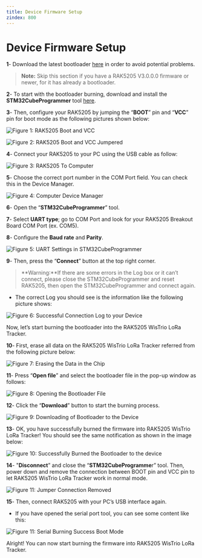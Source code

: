 ```yaml
---
title: Device Firmware Setup
zindex: 800
---
```


# Device Firmware Setup

**1**- Download the latest bootloader [here](https://downloads.rakwireless.com/en/LoRa/WisTrio-LoRa-RAK5205/Firmware/) in order to avoid potential problems.

>**Note:** Skip this section if you have a RAK5205 V3.0.0.0 firmware or newer, for it has already a bootloader.

**2**- To start with the bootloader burning, download and install the **STM32CubeProgrammer** tool [here](https://www.st.com/content/st_com/en/products/development-tools/software-development-tools/stm32-software-development-tools/stm32-programmers/stm32cubeprog.html#overview).

**3**- Then, configure your RAK5205 by jumping the “**BOOT**” pin and “**VCC**” pin for boot mode as the following pictures shown below:

![Figure 1: RAK5205 Boot and VCC ](images/bootvcc.jpg)

![Figure 2: RAK5205 Boot and VCC Jumpered ](images/bootvccjumper.jpg)
 
**4**- Connect your RAK5205 to your PC using the USB cable as follow:

![Figure 3: RAK5205 To Computer ](images/rak5205topc.jpg)

**5**- Choose the correct port number in the COM Port field. You can check this in the Device Manager.

![Figure 4: Computer Device Manager](images/devicemanager.jpg)

**6**- Open the “**STM32CubeProgrammer**” tool.

**7**- Select **UART type**; go to COM Port and look for your RAK5205 Breakout Board COM Port (ex. COM5).

**8**- Configure the **Baud rate** and **Parity**.

![Figure 5: UART Settings in STM32CubeProgrammer](images/STM32parameter.jpg)

**9**- Then, press the “**Connect**” button at the top right corner.

>**Warning:**If there are some errors in the Log box or it can’t connect, please close the STM32CubeProgrammer and reset RAK5205, then open the STM32CubeProgrammer and connect again.

* The correct Log you should see is the information like the following picture shows:

![Figure 6: Successful Connection Log to your Device](images/STM32ConnectSuccess.jpg)

Now, let’s start burning the bootloader into the RAK5205 WisTrio LoRa Tracker.

**10**- First, erase all data on the RAK5205 WisTrio LoRa Tracker referred from the following picture below:

![Figure 7: Erasing the Data in the Chip](images/erase.jpg)

**11**- Press “**Open file**” and select the bootloader file in the pop-up window as follows:

![Figure 8: Opening the Bootloader File](images/openingbootloaderfile.jpg)

**12**- Click the “**Download**” button to start the burning process.

![Figure 9: Downloading of Bootloader to the Device](images/bootloaderdownload.jpg)

**13**- OK, you have successfully burned the firmware into RAK5205 WisTrio LoRa Tracker! You should see the same notification as shown in the image below:

![Figure 10: Successfully Burned the Bootloader to the device](images/bootloaderloadsuccess.jpg)

**14**- "**Disconnect**” and close the “**STM32CubeProgramme**r” tool. Then, power down and remove the connection between BOOT pin and VCC pin to let RAK5205 WisTrio LoRa Tracker work in normal mode.

![Figure 11: Jumper Connection Removed](images/bootvccjumperremoved.jpg)

**15**- Then, connect RAK5205 with your PC’s USB interface again.

* If you have opened the serial port tool, you can see some content like this:

![Figure 11: Serial Burning Success Boot Mode](images/serialbootmode.jpg)

Alright! You can now start burning the firmware into RAK5205 WisTrio LoRa Tracker.
